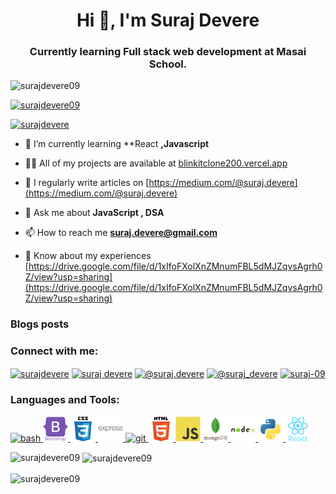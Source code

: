 <h1 align="center">Hi 👋, I'm Suraj Devere</h1>
<h3 align="center">Currently learning Full stack web development at Masai School.</h3>

<p align="left"> <img src="https://komarev.com/ghpvc/?username=surajdevere09&label=Profile%20views&color=0e75b6&style=flat" alt="surajdevere09" /> </p>

<p align="left"> <a href="https://github.com/ryo-ma/github-profile-trophy"><img src="https://github-profile-trophy.vercel.app/?username=surajdevere09" alt="surajdevere09" /></a> </p>

<p align="left"> <a href="https://twitter.com/surajdevere" target="blank"><img src="https://img.shields.io/twitter/follow/surajdevere?logo=twitter&style=for-the-badge" alt="surajdevere" /></a> </p>

- 🌱 I’m currently learning **React **,Javascript**

- 👨‍💻 All of my projects are available at [blinkitclone200.vercel.app](blinkitclone200.vercel.app)

- 📝 I regularly write articles on [https://medium.com/@suraj.devere](https://medium.com/@suraj.devere)

- 💬 Ask me about **JavaScript , DSA**

- 📫 How to reach me **suraj.devere@gmail.com**

- 📄 Know about my experiences [https://drive.google.com/file/d/1xIfoFXolXnZMnumFBL5dMJZqvsAgrh0Z/view?usp=sharing](https://drive.google.com/file/d/1xIfoFXolXnZMnumFBL5dMJZqvsAgrh0Z/view?usp=sharing)

### Blogs posts
<!-- BLOG-POST-LIST:START -->
<!-- BLOG-POST-LIST:END -->

<h3 align="left">Connect with me:</h3>
<p align="left">
<a href="https://twitter.com/surajdevere" target="blank"><img align="center" src="https://raw.githubusercontent.com/rahuldkjain/github-profile-readme-generator/master/src/images/icons/Social/twitter.svg" alt="surajdevere" height="30" width="40" /></a>
<a href="https://linkedin.com/in/suraj devere" target="blank"><img align="center" src="https://raw.githubusercontent.com/rahuldkjain/github-profile-readme-generator/master/src/images/icons/Social/linked-in-alt.svg" alt="suraj devere" height="30" width="40" /></a>
<a href="https://medium.com/@suraj.devere" target="blank"><img align="center" src="https://raw.githubusercontent.com/rahuldkjain/github-profile-readme-generator/master/src/images/icons/Social/medium.svg" alt="@suraj.devere" height="30" width="40" /></a>
<a href="https://www.hackerrank.com/@suraj_devere" target="blank"><img align="center" src="https://raw.githubusercontent.com/rahuldkjain/github-profile-readme-generator/master/src/images/icons/Social/hackerrank.svg" alt="@suraj_devere" height="30" width="40" /></a>
<a href="https://www.leetcode.com/suraj-09" target="blank"><img align="center" src="https://raw.githubusercontent.com/rahuldkjain/github-profile-readme-generator/master/src/images/icons/Social/leet-code.svg" alt="suraj-09" height="30" width="40" /></a>
</p>

<h3 align="left">Languages and Tools:</h3>
<p align="left"> <a href="https://www.gnu.org/software/bash/" target="_blank" rel="noreferrer"> <img src="https://www.vectorlogo.zone/logos/gnu_bash/gnu_bash-icon.svg" alt="bash" width="40" height="40"/> </a> <a href="https://getbootstrap.com" target="_blank" rel="noreferrer"> <img src="https://raw.githubusercontent.com/devicons/devicon/master/icons/bootstrap/bootstrap-plain-wordmark.svg" alt="bootstrap" width="40" height="40"/> </a> <a href="https://www.w3schools.com/css/" target="_blank" rel="noreferrer"> <img src="https://raw.githubusercontent.com/devicons/devicon/master/icons/css3/css3-original-wordmark.svg" alt="css3" width="40" height="40"/> </a> <a href="https://expressjs.com" target="_blank" rel="noreferrer"> <img src="https://raw.githubusercontent.com/devicons/devicon/master/icons/express/express-original-wordmark.svg" alt="express" width="40" height="40"/> </a> <a href="https://git-scm.com/" target="_blank" rel="noreferrer"> <img src="https://www.vectorlogo.zone/logos/git-scm/git-scm-icon.svg" alt="git" width="40" height="40"/> </a> <a href="https://www.w3.org/html/" target="_blank" rel="noreferrer"> <img src="https://raw.githubusercontent.com/devicons/devicon/master/icons/html5/html5-original-wordmark.svg" alt="html5" width="40" height="40"/> </a> <a href="https://developer.mozilla.org/en-US/docs/Web/JavaScript" target="_blank" rel="noreferrer"> <img src="https://raw.githubusercontent.com/devicons/devicon/master/icons/javascript/javascript-original.svg" alt="javascript" width="40" height="40"/> </a> <a href="https://www.mongodb.com/" target="_blank" rel="noreferrer"> <img src="https://raw.githubusercontent.com/devicons/devicon/master/icons/mongodb/mongodb-original-wordmark.svg" alt="mongodb" width="40" height="40"/> </a> <a href="https://nodejs.org" target="_blank" rel="noreferrer"> <img src="https://raw.githubusercontent.com/devicons/devicon/master/icons/nodejs/nodejs-original-wordmark.svg" alt="nodejs" width="40" height="40"/> </a> <a href="https://www.python.org" target="_blank" rel="noreferrer"> <img src="https://raw.githubusercontent.com/devicons/devicon/master/icons/python/python-original.svg" alt="python" width="40" height="40"/> </a> <a href="https://reactjs.org/" target="_blank" rel="noreferrer"> <img src="https://raw.githubusercontent.com/devicons/devicon/master/icons/react/react-original-wordmark.svg" alt="react" width="40" height="40"/> </a> </p>

<p><img align="left" src="https://github-readme-stats.vercel.app/api/top-langs?username=surajdevere09&show_icons=true&locale=en&layout=compact" alt="surajdevere09" /></p>

<p>&nbsp;<img align="center" src="https://github-readme-stats.vercel.app/api?username=surajdevere09&show_icons=true&locale=en" alt="surajdevere09" /></p>

<p><img align="center" src="https://github-readme-streak-stats.herokuapp.com/?user=surajdevere09&" alt="surajdevere09" /></p>


